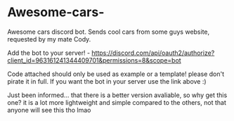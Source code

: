 # Awesome-cars-
Awesome cars discord bot. Sends cool cars from some guys website, requested by my mate Cody. 

Add the bot to your server! - https://discord.com/api/oauth2/authorize?client_id=963161241344409701&permissions=8&scope=bot

Code attached should only be used as example or a template! please don't pirate it in full. If you want the bot in your server use the link above :)

Just been informed... that there is a better version avaliable, so why get this one? it is a lot more lightweight and simple compared to the others, not that anyone will see this tho lmao
